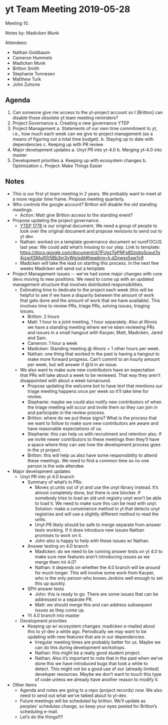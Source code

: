 # yt Team Meeting 2019-05-28

Meeting 10.

Notes by: Madicken Munk

Attendees:

 * Nathan Goldbaum
 * Cameron Hummels
 * Madicken Munk
 * Britton Smith
 * Stephanie Tonnesen
 * Matthew Turk
 * John Zuhone

## Agenda

 1. Can someone give me access to the yt-project account so I [Britton] can disable those obsolete yt team meeting reminders?
 2. Project Governance
    a. Creating a new governance YTEP
 3. Project Management
    a. Statements of our own time commitment to yt, i.e., how much each week can we give to project management (as a means of figuring out a total time budget).
    b. Staying up to date with dependencies
    c. Keeping up with PR review
 4. Major development updates
    a. Unyt PR into yt-4.0
    b. Merging yt-4.0 into master
 5. Development priorities
    a. Keeping up with ecosystem changes
    b. Optimization
    c. Project: Make Things Easier

## Notes

* This is our first yt team meeting in 2 years. We probably want to meet at a more regular time frame. Propose meeting quarterly.
* Who controls the google account? Britton will disable the old standing meetings. 
    * Action: Matt give Britton access to the standing event?
* Propose updating the project governance. 
    * [YTEP 1776](https://ytep.readthedocs.io/en/latest/YTEPs/YTEP-1776.html) is our original document. We need a group of people to look over the original document and propose revisions to send out to yt dev.
    * Nathan: worked on a template governance document w/ numFOCUS last year. We could add what’s missing to our ytep. Link to template: https://docs.google.com/document/d/1FUgzTgPNFs8Dzobs5osut7qAizwXSMuX0t5Bb3m3vWg/edit#heading=h.d2nwsx5ow1v9
    * Madicken will take the lead on starting this process. In the next few weeks Madicken will send out a template
 * Project Management issues -- we’ve had some major changes with core devs moving to new positions. We need to come up with an updated management structure that involves distributed responsibilities.
    * Estimating time to dedicate to the project each week (this will be helpful to see if we have a disparity between the amount of work that gets done and the amount of work that we have available). This involves time to review PRs, triage PRs, solving issues, triaging issues.
        * Britton: 2 hours
        * Matt: 1 hour to a joint meeting, 1 hour separately. Also at Illinois we have a standing meeting where we’ve eben reviewing PRs and issues in a  small hangout with Kacper, Matt, Madicken, Jared and Sam.
        * Cameron: 1 hour a week
        * Madicken: Standing meeting @ illinois + 1 other hours per week.
        * Nathan: one thing that worked in the past is having a hangout to make more forward progress. Can’t commit to an hourly amount per week, but will answer if @’d in an issue.
    * We also want to make sure new contributors have an expectation that PRs will take about a week to be reviewed. That way they aren’t disappointed with about a week turnaround.
        * Propose updating the welcome bot to have text that mentions our triage meeting happens once per week so it’ll take time for review.
        * Stephanie: maybe we could also notify new contributors of when the triage meeting will occur and invite them so they can join in and participate in the review process.
        * Britton: where do we put these signs? What is the process that we want to follow to make sure new contributors are aware and have reasonable expectations of us.
        * Stephanie: this can help us with recruitment and retention also. If we invite newer contributors to these meetings then they’ll have a space where they can see how the development process goes in the yt project.
        * Britton: this will help us also have some responsibility to attend these meetings. We need to find a common time so no one person is the sole attendee.
 * Major development updates
     * Unyt PR into yt 4.0 branch
        * Summary of what’s in PRs:
            * Moves yt.units out of yt and use the unyt library instead. It’s almost completely done, but there is one blocker. If somebody tries to load an old unit registry unyt won’t be able to load it. We need to make sure this can be read with unyt. Solution: make a convenience method in yt that detects unyt registries and will use a slightly different method to read the units.
            * Unyt PR likely should be safe to merge separate from answer tests working. If it does introduce new issues Nathan promises to work on it.
            * John also is happy to help with these issues w/ Nathan.
        * Answer testing on 4.0 branch
            * Madicken: do we need to be running answer tests on yt 4.0 to make sure new features aren’t introducing issues as we merge them int 4.0?
            * Nathan: it depends on whether the 4.0 branch will be around for much longer. This will involve some work from Kacper, who is the only person who knows Jenkins well enough to set this up quickly.
        * SPH answer tests
            * John: this is ready to go. There are some issues that can be addressed in a separate PR.
            * Matt: we should merge this and can address subsequent issues as they come up.
        * Yt 4.0 branch into master
    * Development priorities
        * Keeping up w/ ecosystem changes: madicken e-mailed about this to yt-dev a while ago. Periodically we may want to be updating with new features that are in our dependencies.
            * Irregular meeting times are probably better for us. Maybe we can do this during development workshops.
            * Nathan: this might be a really good student project.
            * Nathan: Also it’s important to note that in the past when we’ve done this we have introduced bugs that took a while to detect. This might not be a good use of our (already limited) developer resources. Maybe we don’t want to touch this type of code unless we already have another reason to modify it.
 * Other items
    * Agenda and notes are going to a repo (project records) now.  We also need to send out what we’ve talked about to yt-dev.
    * Future meetings will be scheduled by britton. We’ll update as peoples’ schedules change, so keep your eyes peeled for Britton’s scheduling e-mail.
    * Let’s do the things!!!!
